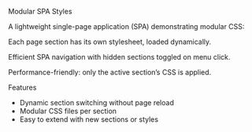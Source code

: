 Modular SPA Styles

A lightweight single-page application (SPA) demonstrating modular CSS:

Each page section has its own stylesheet, loaded dynamically.

Efficient SPA navigation with hidden sections toggled on menu click.

Performance-friendly: only the active section’s CSS is applied.

Features
- Dynamic section switching without page reload
- Modular CSS files per section
- Easy to extend with new sections or styles